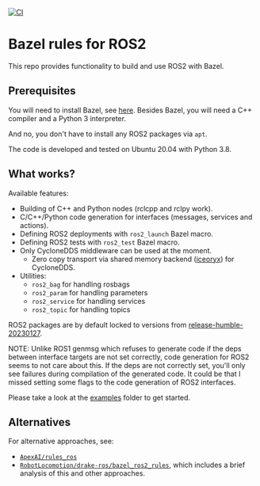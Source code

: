 [![CI](https://github.com/mvukov/rules_ros2/actions/workflows/main.yml/badge.svg?branch=main)](https://github.com/mvukov/rules_ros2/actions/workflows/main.yml)

# Bazel rules for ROS2

This repo provides functionality to build and use ROS2 with Bazel.

## Prerequisites

You will need to install Bazel, see [here](https://docs.bazel.build/versions/master/install.html).
Besides Bazel, you will need a C++ compiler and a Python 3 interpreter.

And no, you don't have to install any ROS2 packages via `apt`.

The code is developed and tested on Ubuntu 20.04 with Python 3.8.

## What works?

Available features:

- Building of C++ and Python nodes (rclcpp and rclpy work).
- C/C++/Python code generation for interfaces (messages, services and actions).
- Defining ROS2 deployments with `ros2_launch` Bazel macro.
- Defining ROS2 tests with `ros2_test` Bazel macro.
- Only CycloneDDS middleware can be used at the moment.
  - Zero copy transport via shared memory backend ([iceoryx](https://github.com/eclipse-iceoryx/iceoryx)) for CycloneDDS.
- Utilities:
  - `ros2_bag` for handling rosbags
  - `ros2_param` for handling parameters
  - `ros2_service` for handling services
  - `ros2_topic` for handling topics

ROS2 packages are by default locked to versions from [release-humble-20230127](https://github.com/ros2/ros2/releases/tag/release-humble-20230127).

NOTE: Unlike ROS1 genmsg which refuses to generate code if the deps between
interface targets are not set correctly, code generation for ROS2 seems to not
care about this. If the deps are not correctly set, you'll only see failures
during compilation of the generated code. It could be that I missed setting some
flags to the code generation of ROS2 interfaces.

Please take a look at the [examples](examples) folder to get started.

## Alternatives

For alternative approaches, see:

- [`ApexAI/rules_ros`](https://github.com/ApexAI/rules_ros/)
- [`RobotLocomotion/drake-ros/bazel_ros2_rules`](https://github.com/RobotLocomotion/drake-ros/tree/main/bazel_ros2_rules/ros2#alternatives),
  which includes a brief analysis of this and other approaches.
